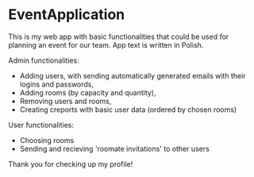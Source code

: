 # EventApplication

This is my web app with basic functionalities that could be used for planning an event for our team.
App text is written in Polish.

Admin functionalities:
- Adding users, with sending automatically generated emails with their logins and passwords,
- Adding rooms (by capacity and quantity),
- Removing users and rooms,
- Creating creports with basic user data (ordered by chosen rooms)

User functionalities:
- Choosing rooms
- Sending and recieving 'roomate invitations' to other users

Thank you for checking up my profile!
